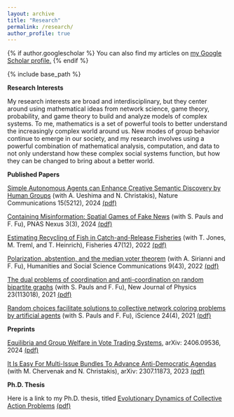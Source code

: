 ```yaml
---
layout: archive
title: "Research"
permalink: /research/
author_profile: true
---
```


{% if author.googlescholar %}
  You can also find my articles on <u><a href="{{author.googlescholar}}">my Google Scholar profile</a>.</u>
{% endif %}

{% include base_path %}

**Research Interests**

My research interests are broad and interdisciplinary, but they center around using mathematical ideas from network science, game theory, probability, and game theory to build and analyze models of complex systems. To me, mathematics is a set of powerful tools to better understand the increasingly complex world around us. New modes of group behavior continue to emerge in our society, and my research involves using a powerful combination of mathematical analysis, computation, and data to not only understand how these complex social systems function, but how they can be changed to bring about a better world.

**Published Papers**

[Simple Autonomous Agents can Enhance Creative Semantic Discovery by Human Groups](https://www.nature.com/articles/s41467-024-49528-y) (with A. Ueshima and N. Christakis), Nature Communications 15(5212), 2024 [(pdf)](/files/Simple%20autonomous%20agents%20can%20enhance%20creative%20semantic%20discovery%20by%20human%20groups.pdf)

[Containing Misinformation: Spatial Games of Fake News](https://academic.oup.com/pnasnexus/article/3/3/pgae090/7614685) (with S. Pauls and F. Fu), PNAS Nexus 3(3), 2024 [(pdf)](/files/Containing%20misinformation%20-%20Modeling%20spatial%20games%20of%20fake%20news.pdf)

[Estimating Recycling of Fish in Catch-and-Release Fisheries](https://afspubs.onlinelibrary.wiley.com/doi/full/10.1002/fsh.10824) (with T. Jones, M. Treml, and T. Heinrich), Fisheries 47(12), 2022 [(pdf)](/files/Estimating%20Recycling%20of%20Fish%20in%20Catch‐and‐Release%20Fisheries.pdf)

[Polarization, abstention, and the median voter theorem](https://www.nature.com/articles/s41599-022-01056-0) (with A. Sirianni and F. Fu), Humanities and Social Science Communications 9(43), 2022 [(pdf)](/files/Polarization,%20abstention,%20and%20the%20median%20voter%20theorem.pdf)

[The dual problems of coordination and anti-coordination on random bipartite graphs](https://iopscience.iop.org/article/10.1088/1367-2630/ac3319/meta) (with S. Pauls and F. Fu), New Journal of Physics 23(113018), 2021 [(pdf)](/files/The%20dual%20problems%20of%20coordination%20and%20anti-coordination%20on%20random%20bipartite%20graphs.pdf)

[Random choices facilitate solutions to collective network coloring problems by artificial agents](https://www.cell.com/iscience/fulltext/S2589-0042(21)00308-4) (with S. Pauls and F. Fu), iScience 24(4), 2021 [(pdf)](/files/Random%20choices%20facilitate%20solutions%20to%20collective%20network%20coloring%20problems%20by%20artificial%20agents.pdf)

**Preprints**

[Equilibria and Group Welfare in Vote Trading Systems](https://arxiv.org/abs/2406.09536), arXiv: 2406.09536, 2024 [(pdf)](/files/Preprint%20-%20Equilibria%20and%20Group%20Welfare%20in%20Vote%20Trading%20Systems.pdf)

[It Is Easy For Multi-Issue Bundles To Advance Anti-Democratic Agendas](https://arxiv.org/abs/2307.11873) (with M. Chervenak and N. Christakis), arXiv: 2307.11873, 2023 [(pdf)](/files/Preprint%20-%20It%20Is%20Easy%20For%20Multi-Issue%20Bundles%20To%20Advance%20Anti-Democratic%20Agendas.pdf)

**Ph.D. Thesis**

Here is a link to my Ph.D. thesis, titled [Evolutionary Dynamics of Collective Action Problems](https://www.proquest.com/docview/2668161407?pq-origsite=gscholar&fromopenview=true) [(pdf)](/files/Thesis_Final_Unsigned.pdf)